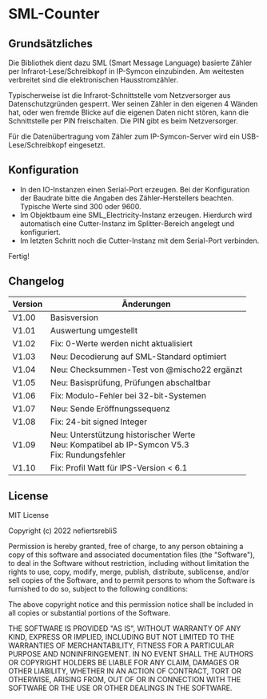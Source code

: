 # SML-Counter

## Grundsätzliches
Die Bibliothek dient dazu SML (Smart Message Language) basierte Zähler per Infrarot-Lese/Schreibkopf in IP-Symcon einzubinden. Am weitesten verbreitet sind die elektronischen Hausstromzähler. 

Typischerweise ist die Infrarot-Schnittstelle vom Netzversorger aus Datenschutzgründen gesperrt. Wer seinen Zähler in den eigenen 4 Wänden hat, oder wen fremde Blicke auf die eigenen Daten nicht stören, kann die Schnittstelle per PIN freischalten. Die PIN gibt es beim Netzversorger.

Für die Datenübertragung vom Zähler zum IP-Symcon-Server wird ein USB-Lese/Schreibkopf eingesetzt.

## Konfiguration

* In den IO-Instanzen einen Serial-Port erzeugen. Bei der Konfiguration der Baudrate bitte die Angaben des Zähler-Herstellers beachten. Typische Werte sind 300 oder 9600. 
* Im Objektbaum eine SML_Electricity-Instanz erzeugen. Hierdurch wird automatisch eine Cutter-Instanz im Splitter-Bereich angelegt und konfiguriert.
* Im letzten Schritt noch die Cutter-Instanz mit dem Serial-Port verbinden.

Fertig!

## Changelog

| Version | Änderungen							            |
| --------|-------------------------------------------------|
| V1.00   | Basisversion					            	|
| V1.01   | Auswertung umgestellt   		            	|
| V1.02   | Fix: 0-Werte werden nicht aktualisiert         	|
| V1.03   | Neu: Decodierung auf SML-Standard optimiert    	|
| V1.04   | Neu: Checksummen-Test von @mischo22 ergänzt    	|
| V1.05   | Neu: Basisprüfung, Prüfungen abschaltbar    	|
| V1.06   | Fix: Modulo-Fehler bei 32-bit-Systemen      	|
| V1.07   | Neu: Sende Eröffnungssequenz                  	|
| V1.08   | Fix: 24-bit signed Integer                  	|
| V1.09   | Neu: Unterstützung historischer Werte<br>Neu: Kompatibel ab IP-Symcon V5.3<br>Fix: Rundungsfehler 	|
| V1.10   | Fix: Profil Watt für IPS-Version < 6.1       	|

## License

MIT License

Copyright (c) 2022 nefiertsrebliS

Permission is hereby granted, free of charge, to any person obtaining a copy
of this software and associated documentation files (the "Software"), to deal
in the Software without restriction, including without limitation the rights
to use, copy, modify, merge, publish, distribute, sublicense, and/or sell
copies of the Software, and to permit persons to whom the Software is
furnished to do so, subject to the following conditions:

The above copyright notice and this permission notice shall be included in all
copies or substantial portions of the Software.

THE SOFTWARE IS PROVIDED "AS IS", WITHOUT WARRANTY OF ANY KIND, EXPRESS OR
IMPLIED, INCLUDING BUT NOT LIMITED TO THE WARRANTIES OF MERCHANTABILITY,
FITNESS FOR A PARTICULAR PURPOSE AND NONINFRINGEMENT. IN NO EVENT SHALL THE
AUTHORS OR COPYRIGHT HOLDERS BE LIABLE FOR ANY CLAIM, DAMAGES OR OTHER
LIABILITY, WHETHER IN AN ACTION OF CONTRACT, TORT OR OTHERWISE, ARISING FROM,
OUT OF OR IN CONNECTION WITH THE SOFTWARE OR THE USE OR OTHER DEALINGS IN THE
SOFTWARE.